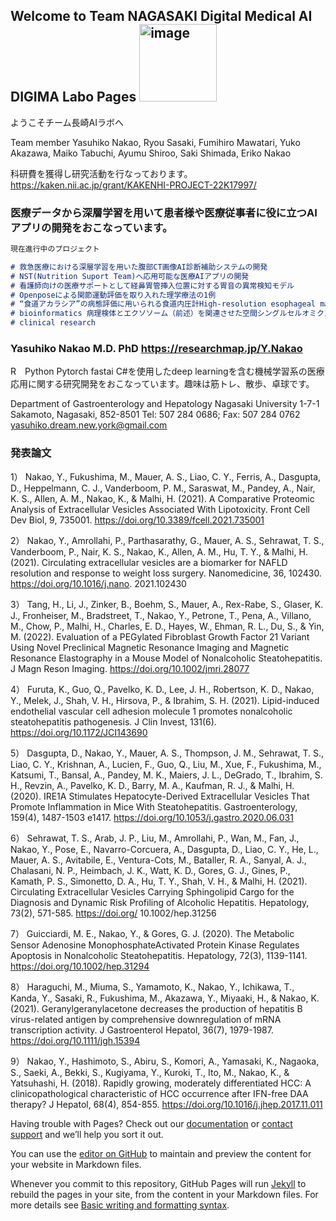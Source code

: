 ## Welcome to Team NAGASAKI Digital Medical AI DIGIMA Labo Pages <img width="124" alt="image" src="https://github.com/yasunakao/yasunakao.github.io/assets/48026870/7abc83b9-6ab5-4931-bfd6-9af777f6da85">

ようこそチーム長崎AIラボへ

Team member
Yasuhiko Nakao, Ryou Sasaki, Fumihiro Mawatari, Yuko Akazawa, Maiko Tabuchi, Ayumu Shiroo, Saki Shimada, Eriko Nakao

科研費を獲得し研究活動を行なっております。
https://kaken.nii.ac.jp/grant/KAKENHI-PROJECT-22K17997/

### 医療データから深層学習を用いて患者様や医療従事者に役に立つAIアプリの開発をおこなっています。

```markdown
現在進行中のプロジェクト

# 救急医療における深層学習を用いた腹部CT画像AI診断補助システムの開発 
# NST(Nutrition Suport Team)へ応用可能な医療AIアプリの開発
# 看護師向けの医療サポートとして経鼻胃管挿入位置に対する胃音の異常検知モデル
# Openposeによる関節運動評価を取り入れた理学療法の1例
# “食道アカラシア”の病態評価に用いられる食道内圧計High-resolution esophageal manometry（HREM）に対する食道アカラシアAI診断補助モデル
# bioinformatics 病理検体とエクソソーム（前述）を関連させた空間シングルセルオミクス診断システム
# clinical research

```



### Yasuhiko Nakao M.D. PhD https://researchmap.jp/Y.Nakao

R　Python Pytorch fastai C#を使用したdeep learningを含む機械学習系の医療応用に関する研究開発をおこなっています。趣味は筋トレ、散歩、卓球です。

Department of Gastroenterology and Hepatology
Nagasaki University
1-7-1 Sakamoto, Nagasaki, 852-8501
Tel: 507 284 0686; Fax: 507 284 0762
yasuhiko.dream.new.york@gmail.com

### 発表論文

1） Nakao, Y., Fukushima, M., Mauer, A. S., Liao, C. Y., Ferris, A., Dasgupta, D., Heppelmann, C. J., Vanderboom,
P. M., Saraswat, M., Pandey, A., Nair, K. S., Allen, A. M., Nakao, K., & Malhi, H. (2021). A Comparative
Proteomic Analysis of Extracellular Vesicles Associated With Lipotoxicity. Front Cell Dev Biol, 9, 735001.
https://doi.org/10.3389/fcell.2021.735001

2） Nakao, Y., Amrollahi, P., Parthasarathy, G., Mauer, A. S., Sehrawat, T. S., Vanderboom, P., Nair, K. S., Nakao,
K., Allen, A. M., Hu, T. Y., & Malhi, H. (2021). Circulating extracellular vesicles are a biomarker for NAFLD
resolution and response to weight loss surgery. Nanomedicine, 36, 102430. https://doi.org/10.1016/j.nano.
2021.102430

3） Tang, H., Li, J., Zinker, B., Boehm, S., Mauer, A., Rex-Rabe, S., Glaser, K. J., Fronheiser, M., Bradstreet, T.,
Nakao, Y., Petrone, T., Pena, A., Villano, M., Chow, P., Malhi, H., Charles, E. D., Hayes, W., Ehman, R. L., Du,
S., & Yin, M. (2022). Evaluation of a PEGylated Fibroblast Growth Factor 21 Variant Using Novel Preclinical
Magnetic Resonance Imaging and Magnetic Resonance Elastography in a Mouse Model of Nonalcoholic
Steatohepatitis. J Magn Reson Imaging. https://doi.org/10.1002/jmri.28077

4） Furuta, K., Guo, Q., Pavelko, K. D., Lee, J. H., Robertson, K. D., Nakao, Y., Melek, J., Shah, V. H., Hirsova, P.,
& Ibrahim, S. H. (2021). Lipid-induced endothelial vascular cell adhesion molecule 1 promotes nonalcoholic
steatohepatitis pathogenesis. J Clin Invest, 131(6). https://doi.org/10.1172/JCI143690

5） Dasgupta, D., Nakao, Y., Mauer, A. S., Thompson, J. M., Sehrawat, T. S., Liao, C. Y., Krishnan, A., Lucien, F.,
Guo, Q., Liu, M., Xue, F., Fukushima, M., Katsumi, T., Bansal, A., Pandey, M. K., Maiers, J. L., DeGrado, T.,
Ibrahim, S. H., Revzin, A., Pavelko, K. D., Barry, M. A., Kaufman, R. J., & Malhi, H. (2020). IRE1A Stimulates
Hepatocyte-Derived Extracellular Vesicles That Promote Inflammation in Mice With Steatohepatitis.
Gastroenterology, 159(4), 1487-1503 e1417. https://doi.org/10.1053/j.gastro.2020.06.031

6） Sehrawat, T. S., Arab, J. P., Liu, M., Amrollahi, P., Wan, M., Fan, J., Nakao, Y., Pose, E., Navarro-Corcuera, A.,
Dasgupta, D., Liao, C. Y., He, L., Mauer, A. S., Avitabile, E., Ventura-Cots, M., Bataller, R. A., Sanyal, A. J.,
Chalasani, N. P., Heimbach, J. K., Watt, K. D., Gores, G. J., Gines, P., Kamath, P. S., Simonetto, D. A., Hu, T. Y.,
Shah, V. H., & Malhi, H. (2021). Circulating Extracellular Vesicles Carrying Sphingolipid Cargo for the
Diagnosis and Dynamic Risk Profiling of Alcoholic Hepatitis. Hepatology, 73(2), 571-585. https://doi.org/
10.1002/hep.31256

7） Guicciardi, M. E., Nakao, Y., & Gores, G. J. (2020). The Metabolic Sensor Adenosine MonophosphateActivated Protein Kinase Regulates Apoptosis in Nonalcoholic Steatohepatitis. Hepatology, 72(3), 1139-1141.
https://doi.org/10.1002/hep.31294

8） Haraguchi, M., Miuma, S., Yamamoto, K., Nakao, Y., Ichikawa, T., Kanda, Y., Sasaki, R., Fukushima, M.,
Akazawa, Y., Miyaaki, H., & Nakao, K. (2021). Geranylgeranylacetone decreases the production of hepatitis B
virus-related antigen by comprehensive downregulation of mRNA transcription activity. J Gastroenterol Hepatol,
36(7), 1979-1987. https://doi.org/10.1111/jgh.15394

9） Nakao, Y., Hashimoto, S., Abiru, S., Komori, A., Yamasaki, K., Nagaoka, S., Saeki, A., Bekki, S., Kugiyama,
Y., Kuroki, T., Ito, M., Nakao, K., & Yatsuhashi, H. (2018). Rapidly growing, moderately differentiated HCC: A
clinicopathological characteristic of HCC occurrence after IFN-free DAA therapy? J Hepatol, 68(4), 854-855.
https://doi.org/10.1016/j.jhep.2017.11.011

Having trouble with Pages? Check out our [documentation](https://docs.github.com/categories/github-pages-basics/) or [contact support](https://support.github.com/contact) and we’ll help you sort it out.

You can use the [editor on GitHub](https://github.com/yasunakao/yasunakao.github.io/edit/main/index.md) to maintain and preview the content for your website in Markdown files.

Whenever you commit to this repository, GitHub Pages will run [Jekyll](https://jekyllrb.com/) to rebuild the pages in your site, from the content in your Markdown files.
For more details see [Basic writing and formatting syntax](https://docs.github.com/en/github/writing-on-github/getting-started-with-writing-and-formatting-on-github/basic-writing-and-formatting-syntax).
